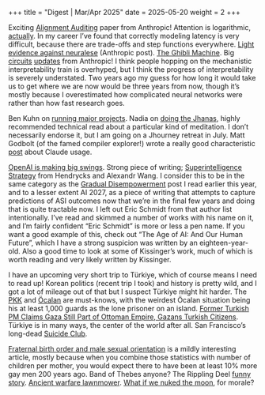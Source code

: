 +++
title = "Digest | Mar/Apr 2025"
date = 2025-05-20
weight = 2
+++

Exciting [Alignment Auditing](https://www.anthropic.com/research/auditing-hidden-objectives) paper from Anthropic! Attention is logarithmic, [actually](https://supaiku.com/attention-is-logarithmic). In my career I’ve found that correctly modeling latency is very difficult, because there are trade-offs and step functions everywhere. [Light evidence against neuralese](https://alignment.anthropic.com/2025/distill-paraphrases/) (Anthropic post). [The Ghibli Machine](https://openai.com/index/introducing-4o-image-generation/). Big [circuits](https://transformer-circuits.pub/2025/attribution-graphs/methods.html) [updates](https://transformer-circuits.pub/2025/attribution-graphs/biology.html) from Anthropic! I think people hopping on the mechanistic interpretability train is overhyped, but I think the progress of interpretability is severely understated. Two years ago my guess for how long it would take us to get where we are now would be three years from now, though it’s mostly because I overestimated how complicated neural networks were rather than how fast research goes. 

Ben Kuhn on [running major projects](https://www.benkuhn.net/pjm/). Nadia on [doing the Jhanas](https://nadia.xyz/jhanas), highly recommended technical read about a particular kind of meditation. I don’t necessarily endorse it, but I am going on a Jhourney retreat in July. Matt Godbolt (of the famed compiler explorer!) wrote a really good characteristic [post](https://xania.org/202504/blog-modernisation) about Claude usage. 

[OpenAI is making big swings](https://cdn.openai.com/global-affairs/ostp-rfi/ec680b75-d539-4653-b297-8bcf6e5f7686/openai-response-ostp-nsf-rfi-notice-request-for-information-on-the-development-of-an-artificial-intelligence-ai-action-plan.pdf). Strong piece of writing; [Superintelligence Strategy](https://drive.google.com/file/d/1JVPc3ObMP1L2a53T5LA1xxKXM6DAwEiC/view) from Hendrycks and Alexandr Wang. I consider this to be in the same category as the [Gradual Disempowerment](https://gradual-disempowerment.ai/misaligned-states) post I read earlier this year, and to a lesser extent AI 2027, as a piece of writing that attempts to capture predictions of ASI outcomes now that we’re in the final few years and doing that is quite tractable now. I left out Eric Schmidt from that author list intentionally. I’ve read and skimmed a number of works with his name on it, and I’m fairly confident “Eric Schmidt” is more or less a pen name. If you want a good example of this, check out “The Age of AI: And Our Human Future”, which I have a strong suspicion was written by an eighteen-year-old. Also a good time to look at some of Kissinger’s work, much of which is worth reading and very likely written by Kissinger. 

I have an upcoming very short trip to Türkiye, which of course means I need to read up! Korean politics (recent trip I took) and history is pretty wild, and I got a lot of mileage out of that but I suspect Türkiye might hit harder. The [PKK](https://en.wikipedia.org/wiki/Kurdistan_Workers%27_Party) and [Öcalan](https://en.wikipedia.org/wiki/Abdullah_%C3%96calan) are must-knows, with the weirdest Öcalan situation being his at least 1,000 guards as the lone prisoner on an island. [Former Turkish PM Claims Gaza Still Part of Ottoman Empire, Gazans Turkish Citizens](https://greekcitytimes.com/2025/02/22/former-turkish-pm-claims-gaza-still-part-of-ottoman-empire-gazans-turkish-citizens/). Türkiye is in many ways, the center of the world after all. San Francisco’s long-dead [Suicide Club](https://en.wikipedia.org/wiki/Suicide_Club_(secret_society)). 

[Fraternal birth order and male sexual orientation](https://en.wikipedia.org/wiki/Fraternal_birth_order_and_male_sexual_orientation) is a mildly interesting article, mostly because when you combine those statistics with number of children per mother, you would expect there to have been at least 10% more gay men 200 years ago. Band of Thebes anyone? The Rippling Deel [funny story](https://www.rippling.com/blog/lawsuit-alleges-12-billion-unicorn-deel-cultivated-spy-orchestrated-long-running-trade-secret-theft-corporate-espionage-against-competitor). [Ancient warfare lawnmower](https://en.wikipedia.org/wiki/Scythed_chariot). [What if we nuked the moon](https://en.wikipedia.org/wiki/Project_A119), for morale?
